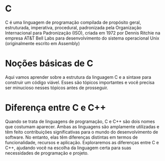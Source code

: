 # C
C é uma linguagem de programação compilada de propósito geral, estruturada, imperativa, procedural, padronizada pela Organização Internacional para Padronização (ISO), criada em 1972 por Dennis Ritchie na empresa AT&T Bell Labs para desenvolvimento do sistema operacional Unix (originalmente escrito em Assembly)

# Noções básicas de C
Aqui vamos aprender sobre a estrutura da linguagem C e a sintaxe para construir um código viável. 
Esses são tópicos importantes e você precisa ser minucioso nesses tópicos antes de prosseguir.

# Diferença entre C e C++
Quando se trata de linguagens de programação, C e C++ são dois nomes que costumam aparecer. 
Ambas as linguagens são amplamente utilizadas e têm feito contribuições significativas para o mundo do desenvolvimento de software.
No entanto, elas têm diferenças distintas em termos de funcionalidade, recursos e aplicação. 
Exploraremos as diferenças entre C e C++, ajudando você na escolha da linguagem certa para 
suas necessidades de programação e projeto.